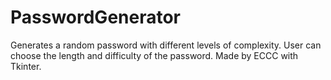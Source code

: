 # PasswordGenerator
Generates a random password with different levels of complexity. User can choose the length and difficulty of the password. Made by ECCC with Tkinter.
